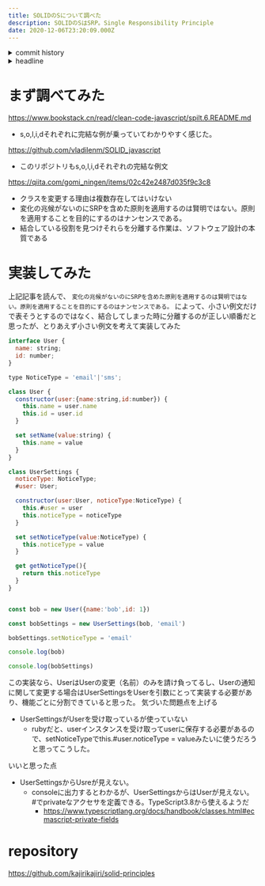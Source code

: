 ```yaml
---
title: SOLIDのSについて調べた
description: SOLIDのSはSRP。Single Responsibility Principle
date: 2020-12-06T23:20:09.000Z
---
```

<!-- history area start -->
<details><summary>commit history</summary><div><ol>

</ol></div></details>
<!-- history area end -->
<!-- toc area start -->
<details><summary>headline</summary><div>

<!-- toc -->

- [まず調べてみた](#%E3%81%BE%E3%81%9A%E8%AA%BF%E3%81%B9%E3%81%A6%E3%81%BF%E3%81%9F)
- [実装してみた](#%E5%AE%9F%E8%A3%85%E3%81%97%E3%81%A6%E3%81%BF%E3%81%9F)
- [repository](#repository)

<!-- tocstop -->

</div></details>

<!-- toc area end -->

# まず調べてみた

https://www.bookstack.cn/read/clean-code-javascript/spilt.6.README.md
- s,o,l,i,dそれぞれに完結な例が乗っていてわかりやすく感じた。

https://github.com/vladilenm/SOLID_javascript
- このリポジトリもs,o,l,i,dそれぞれの完結な例文

https://qiita.com/gomi_ningen/items/02c42e2487d035f9c3c8
- クラスを変更する理由は複数存在してはいけない
- 変化の兆候がないのにSRPを含めた原則を適用するのは賢明ではない。原則を適用することを目的にするのはナンセンスである。
- 結合している役割を見つけそれらを分離する作業は、ソフトウェア設計の本質である

# 実装してみた
上記記事を読んで、 `変化の兆候がないのにSRPを含めた原則を適用するのは賢明ではない。原則を適用することを目的にするのはナンセンスである。` によって、小さい例文だけで表そうとするのではなく、結合してしまった時に分離するのが正しい順番だと思ったが、とりあえず小さい例文を考えて実装してみた

```javascript
interface User {
  name: string;
  id: number;
}

type NoticeType = 'email'|'sms';

class User {
  constructor(user:{name:string,id:number}) {
    this.name = user.name
    this.id = user.id 
  }

  set setName(value:string) {
    this.name = value
  }
}

class UserSettings {
  noticeType: NoticeType;
  #user: User;

  constructor(user:User, noticeType:NoticeType) {
    this.#user = user
    this.noticeType = noticeType
  }

  set setNoticeType(value:NoticeType) {
    this.noticeType = value
  }

  get getNoticeType(){
    return this.noticeType
  }
}


const bob = new User({name:'bob',id: 1})

const bobSettings = new UserSettings(bob, 'email')

bobSettings.setNoticeType = 'email'

console.log(bob)

console.log(bobSettings)

```

この実装なら、UserはUserの変更（名前）のみを請け負ってるし、Userの通知に関して変更する場合はUserSettingsをUserを引数にとって実装する必要があり、機能ごとに分割できていると思った。
気づいた問題点を上げる
- UserSettingsがUserを受け取っているが使っていない
  - rubyだと、userインスタンスを受け取ってuserに保存する必要があるので、setNoticeTypeでthis.#user.noticeType = valueみたいに使うだろうと思ってこうした。

いいと思った点
- UserSettingsからUsreが見えない。
  - consoleに出力するとわかるが、UserSettingsからはUserが見えない。#でprivateなアクセサを定義できる。TypeScript3.8から使えるようだ
    - https://www.typescriptlang.org/docs/handbook/classes.html#ecmascript-private-fields

# repository

https://github.com/kajirikajiri/solid-principles

